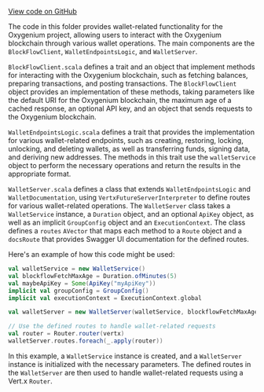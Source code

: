 [View code on GitHub](https://github.com/oxygenium/oxygenium/.autodoc/docs/json/wallet/src/main/scala/org/oxygenium/wallet/web)

The code in this folder provides wallet-related functionality for the Oxygenium project, allowing users to interact with the Oxygenium blockchain through various wallet operations. The main components are the `BlockFlowClient`, `WalletEndpointsLogic`, and `WalletServer`.

`BlockFlowClient.scala` defines a trait and an object that implement methods for interacting with the Oxygenium blockchain, such as fetching balances, preparing transactions, and posting transactions. The `BlockFlowClient` object provides an implementation of these methods, taking parameters like the default URI for the Oxygenium blockchain, the maximum age of a cached response, an optional API key, and an object that sends requests to the Oxygenium blockchain.

`WalletEndpointsLogic.scala` defines a trait that provides the implementation for various wallet-related endpoints, such as creating, restoring, locking, unlocking, and deleting wallets, as well as transferring funds, signing data, and deriving new addresses. The methods in this trait use the `walletService` object to perform the necessary operations and return the results in the appropriate format.

`WalletServer.scala` defines a class that extends `WalletEndpointsLogic` and `WalletDocumentation`, using `VertxFutureServerInterpreter` to define routes for various wallet-related operations. The `WalletServer` class takes a `WalletService` instance, a `Duration` object, and an optional `ApiKey` object, as well as an implicit `GroupConfig` object and an `ExecutionContext`. The class defines a `routes` `AVector` that maps each method to a `Route` object and a `docsRoute` that provides Swagger UI documentation for the defined routes.

Here's an example of how this code might be used:

```scala
val walletService = new WalletService()
val blockflowFetchMaxAge = Duration.ofMinutes(5)
val maybeApiKey = Some(ApiKey("myApiKey"))
implicit val groupConfig = GroupConfig()
implicit val executionContext = ExecutionContext.global

val walletServer = new WalletServer(walletService, blockflowFetchMaxAge, maybeApiKey)

// Use the defined routes to handle wallet-related requests
val router = Router.router(vertx)
walletServer.routes.foreach(_.apply(router))
```

In this example, a `WalletService` instance is created, and a `WalletServer` instance is initialized with the necessary parameters. The defined routes in the `WalletServer` are then used to handle wallet-related requests using a Vert.x `Router`.

